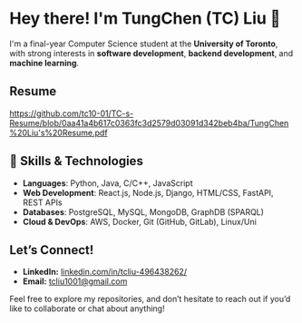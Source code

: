 # Hey there! I'm TungChen (TC) Liu 👋

I'm a final-year Computer Science student at the **University of Toronto**, with strong interests in **software development**, **backend development**, and **machine learning**. 

## Resume
https://github.com/tc10-01/TC-s-Resume/blob/0aa41a4b617c0363fc3d2579d03091d342beb4ba/TungChen%20Liu's%20Resume.pdf

## 🔧 Skills & Technologies
- **Languages**: Python, Java, C/C++, JavaScript
- **Web Development**: React.js, Node.js, Django, HTML/CSS, FastAPI, REST APIs  
- **Databases**: PostgreSQL, MySQL, MongoDB, GraphDB (SPARQL)  
- **Cloud & DevOps**: AWS, Docker, Git (GitHub, GitLab), Linux/Uni

## Let’s Connect!
- **LinkedIn:** [linkedin.com/in/tcliu-496438262/](https://linkedin.com/in/tcliu-496438262/)  
- **Email:** [tcliu1001@gmail.com](mailto:tcliu1001@gmail.com)

Feel free to explore my repositories, and don’t hesitate to reach out if you’d like to collaborate or chat about anything!
